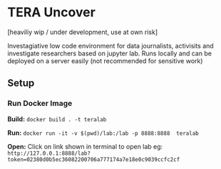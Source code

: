 # TERA Uncover

[heaviliy wip / under development, use at own risk]

Investagiative low code environment for data journalists, activisits and investigate researchers based on jupyter lab.
Runs locally and can be deployed on a server easily (not recommended for sensitive work)

## Setup
### Run Docker Image

**Build:**
`docker build . -t teralab`

**Run:**
`docker run -it -v $(pwd)/lab:/lab -p 8888:8888  teralab` 

**Open:**
Click on link shown in terminal to open lab eg: `http://127.0.0.1:8888/lab?token=02380d0b5ec36082200706a777174a7e18e0c9039ccfc2cf`
